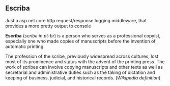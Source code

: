 Escriba
---

Just a asp.net core http request/response logging middleware, that provides a more pretty output to console

**Escriba** (_scribe in pt-br_) is a person who serves as a professional copyist, especially one who made copies of manuscripts before the invention of automatic printing.

The profession of the scribe, previously widespread across cultures, lost most of its prominence and status with the advent of the printing press. The work of scribes can involve copying manuscripts and other texts as well as secretarial and administrative duties such as the taking of dictation and keeping of business, judicial, and historical records. (_Wikipedia definition_)
